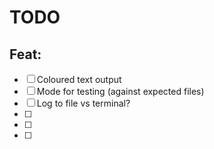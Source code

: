 # TODO

## Feat:
- [ ] Coloured text output
- [ ] Mode for testing (against expected files)
- [ ] Log to file vs terminal?
- [ ] 
- [ ] 
- [ ] 

